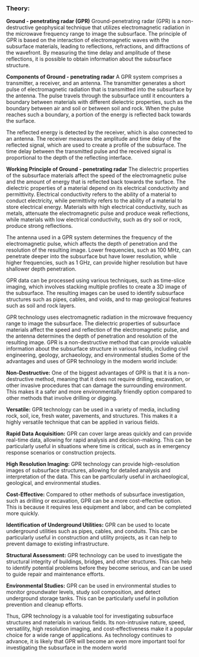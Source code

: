 ### Theory:

**Ground - penetrating radar (GPR)**
Ground-penetrating radar (GPR) is a non-destructive geophysical technique that utilizes electromagnetic radiation in the microwave frequency range to image the subsurface. The principle of GPR is based on the interaction of electromagnetic waves with the subsurface materials, leading to reflections, refractions, and diffractions of the wavefront. By measuring the time delay and amplitude of these reflections, it is possible to obtain information about the subsurface structure.

**Components of Ground - penetrating radar**
A GPR system comprises a transmitter, a receiver, and an antenna. The transmitter generates a short pulse of electromagnetic radiation that is transmitted into the subsurface by the antenna. The pulse travels through the subsurface until it encounters a boundary between materials with different dielectric properties, such as the boundary between air and soil or between soil and rock. When the pulse reaches such a boundary, a portion of the energy is reflected back towards the surface.

The reflected energy is detected by the receiver, which is also connected to an antenna. The receiver measures the amplitude and time delay of the reflected signal, which are used to create a profile of the subsurface. The time delay between the transmitted pulse and the received signal is proportional to the depth of the reflecting interface.

**Working Principle of Ground - penetrating radar**
The dielectric properties of the subsurface materials affect the speed of the electromagnetic pulse and the amount of energy that is reflected back towards the surface. The dielectric properties of a material depend on its electrical conductivity and permittivity. Electrical conductivity refers to the ability of a material to conduct electricity, while permittivity refers to the ability of a material to store electrical energy. Materials with high electrical conductivity, such as metals, attenuate the electromagnetic pulse and produce weak reflections, while materials with low electrical conductivity, such as dry soil or rock, produce strong reflections.

The antenna used in a GPR system determines the frequency of the electromagnetic pulse, which affects the depth of penetration and the resolution of the resulting image. Lower frequencies, such as 100 MHz, can penetrate deeper into the subsurface but have lower resolution, while higher frequencies, such as 1 GHz, can provide higher resolution but have shallower depth penetration.

GPR data can be processed using various techniques, such as time-slice imaging, which involves stacking multiple profiles to create a 3D image of the subsurface. The resulting images can be used to identify subsurface structures such as pipes, cables, and voids, and to map geological features such as soil and rock layers.

GPR technology uses electromagnetic radiation in the microwave frequency range to image the subsurface. The dielectric properties of subsurface materials affect the speed and reflection of the electromagnetic pulse, and the antenna determines the depth of penetration and resolution of the resulting image. GPR is a non-destructive method that can provide valuable information about the subsurface structure in various fields, including civil engineering, geology, archaeology, and environmental studies
Some of the advantages and uses of GPR technology in the modern world include:

**Non-Destructive:** One of the biggest advantages of GPR is that it is a non-destructive method, meaning that it does not require drilling, excavation, or other invasive procedures that can damage the surrounding environment. This makes it a safer and more environmentally friendly option compared to other methods that involve drilling or digging.

**Versatile:** GPR technology can be used in a variety of media, including rock, soil, ice, fresh water, pavements, and structures. This makes it a highly versatile technique that can be applied in various fields.

**Rapid Data Acquisition:** GPR can cover large areas quickly and can provide real-time data, allowing for rapid analysis and decision-making. This can be particularly useful in situations where time is critical, such as in emergency response scenarios or construction projects.

**High Resolution Imaging:** GPR technology can provide high-resolution images of subsurface structures, allowing for detailed analysis and interpretation of the data. This can be particularly useful in archaeological, geological, and environmental studies.

**Cost-Effective:** Compared to other methods of subsurface investigation, such as drilling or excavation, GPR can be a more cost-effective option. This is because it requires less equipment and labor, and can be completed more quickly.

**Identification of Underground Utilities:** GPR can be used to locate underground utilities such as pipes, cables, and conduits. This can be particularly useful in construction and utility projects, as it can help to prevent damage to existing infrastructure.

**Structural Assessment:** GPR technology can be used to investigate the structural integrity of buildings, bridges, and other structures. This can help to identify potential problems before they become serious, and can be used to guide repair and maintenance efforts.

**Environmental Studies:** GPR can be used in environmental studies to monitor groundwater levels, study soil composition, and detect underground storage tanks. This can be particularly useful in pollution prevention and cleanup efforts.

Thus, GPR technology is a valuable tool for investigating subsurface structures and materials in various fields. Its non-intrusive nature, speed, versatility, high resolution imaging, and cost-effectiveness make it a popular choice for a wide range of applications. As technology continues to advance, it is likely that GPR will become an even more important tool for investigating the subsurface in the modern world
